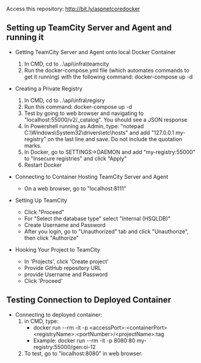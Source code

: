 Access this repository: http://bit.ly/aspnetcoredocker

## Setting up TeamCity Server and Agent and running it

- Getting TeamCity Server and Agent onto local Docker Container
    1) In CMD, cd to ..\api\infra\teamcity
    2) Run the docker-compose.yml file (which automates commands to get it running) with the following command: docker-compose up -d

- Creating a Private Registry
    1) In CMD, cd to ..\api\infra\regisry
    2) Run this command: docker-compose up -d
    3) Test by going to web browser and navigating to "localhost:55000/v2/_catalog". You should see a JSON response
    4) In Powershell running as Admin, type: "notepad C:\Windows\System32\drivers\etc\hosts" and add "127.0.0.1 my-registry" on the last
       line and save. Do not include the quotation marks.
    5) In Docker, go to SETTINGS->DAEMON and add "my-registry:55000" to "Insecure registries" and click "Apply"
    6) Restart Docker
    
- Connecting to Container Hosting TeamCity Server and Agent
    - On a web browser, go to "localhost:8111"

- Setting Up TeamCity
    - Click "Proceed"
    - For "Select the database type" select "Internal (HSQLDB)"
    - Create Username and Password
    - After you login, go to "Unauthorized" tab and click "Unauthorize", then click "Authorize"
  
- Hooking Your Project to TeamCity
    - In 'Projects', click 'Create project'
    - Provide GitHub repository URL
    - provide Username and Password
    - Click 'Proceed'

## Testing Connection to Deployed Container
- Connecting to deployed container:
    1) in CMD, type: 
        - docker run --rm -it -p \<accessPort>:\<containerPort> \<registryName>:\<portNumber>/\<projectName>:tag
        - Example: docker run --rm -it -p 8080:80 my-registry:55000/gen:ci-12
    2) To test, go to "localhost:8080" in web browser.
